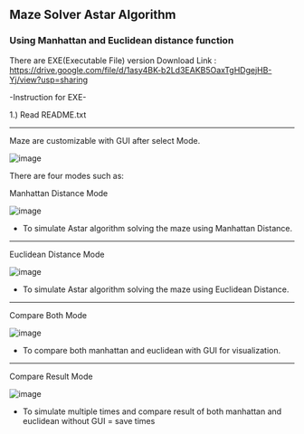 ## Maze Solver Astar Algorithm 
### Using Manhattan and Euclidean distance function

There are EXE(Executable File) version
Download Link : https://drive.google.com/file/d/1asy4BK-b2Ld3EAKB5OaxTgHDgejHB-Yj/view?usp=sharing

-Instruction for EXE-

1.) Read README.txt
________________________________________________________________________
Maze are customizable with GUI after select Mode.

![image](https://user-images.githubusercontent.com/77602952/166197382-70932e3f-07e0-43fa-a381-c5f4b0b035eb.png)


There are four modes such as:

Manhattan Distance Mode

![image](https://user-images.githubusercontent.com/77602952/166196220-98c343f5-1afb-4f5d-a627-84f401e63905.png)
- To simulate Astar algorithm solving the maze using Manhattan Distance.
________________________________________________________________________
Euclidean Distance Mode

![image](https://user-images.githubusercontent.com/77602952/166196368-bb4bb319-de47-4215-82d7-fa3d8143af06.png)
- To simulate Astar algorithm solving the maze using Euclidean Distance.
________________________________________________________________________
Compare Both Mode

![image](https://user-images.githubusercontent.com/77602952/166196416-9b842c54-3d56-43d3-b490-8b4667541cae.png)
- To compare both manhattan and euclidean with GUI for visualization.
________________________________________________________________________
Compare Result Mode

![image](https://user-images.githubusercontent.com/77602952/166196479-5f95f342-400d-4227-8599-6588e3af5fc5.png)
- To simulate multiple times and compare result of both manhattan and euclidean without GUI = save times
